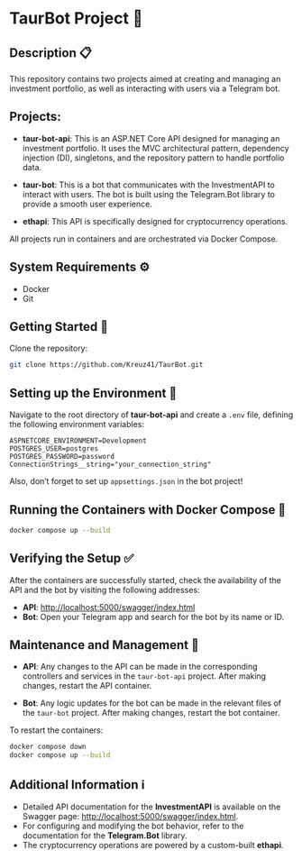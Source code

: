 # TaurBot Project 🤖

## Description 📋

This repository contains two projects aimed at creating and managing an investment portfolio, as well as interacting with users via a Telegram bot.

## Projects:

- **taur-bot-api**: This is an ASP.NET Core API designed for managing an investment portfolio. It uses the MVC architectural pattern, dependency injection (DI), singletons, and the repository pattern to handle portfolio data.

- **taur-bot**: This is a bot that communicates with the InvestmentAPI to interact with users. The bot is built using the Telegram.Bot library to provide a smooth user experience.

- **ethapi**: This API is specifically designed for cryptocurrency operations.

All projects run in containers and are orchestrated via Docker Compose.

## System Requirements ⚙️

- Docker
- Git

## Getting Started 🚀

Clone the repository:
```bash
git clone https://github.com/Kreuz41/TaurBot.git
```

## Setting up the Environment 🔧

Navigate to the root directory of **taur-bot-api** and create a `.env` file, defining the following environment variables:
```env-file
ASPNETCORE_ENVIRONMENT=Development
POSTGRES_USER=postgres
POSTGRES_PASSWORD=password
ConnectionStrings__string="your_connection_string"
```

Also, don’t forget to set up `appsettings.json` in the bot project!

## Running the Containers with Docker Compose 🐳

```bash
docker compose up --build
```

## Verifying the Setup ✅

After the containers are successfully started, check the availability of the API and the bot by visiting the following addresses:
- **API**: [http://localhost:5000/swagger/index.html](http://localhost:5000/swagger/index.html)
- **Bot**: Open your Telegram app and search for the bot by its name or ID.

## Maintenance and Management 🔄

- **API**: Any changes to the API can be made in the corresponding controllers and services in the `taur-bot-api` project. After making changes, restart the API container.
  
- **Bot**: Any logic updates for the bot can be made in the relevant files of the `taur-bot` project. After making changes, restart the bot container.

To restart the containers:
```bash
docker compose down
docker compose up --build
```

## Additional Information ℹ️

- Detailed API documentation for the **InvestmentAPI** is available on the Swagger page: [http://localhost:5000/swagger/index.html](http://localhost:5000/swagger/index.html).
- For configuring and modifying the bot behavior, refer to the documentation for the **Telegram.Bot** library.
- The cryptocurrency operations are powered by a custom-built **ethapi**.
